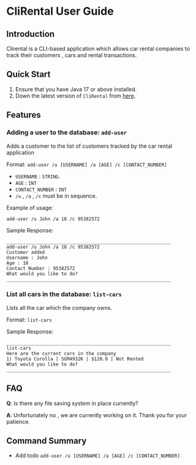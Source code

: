 # CliRental User Guide

## Introduction

Clirental is a CLI-based application which allows car rental companies 
to track their customers , cars and rental transactions.

## Quick Start

1. Ensure that you have Java 17 or above installed.
2. Down the latest version of `CliRental` from [here](https://github.com/AY2425S1-CS2113-T11-3/tp/releases).

## Features

### Adding a user to the database: `add-user`

Adds a customer to the list of customers tracked by the car rental application

Format: `add-user /u [USERNAME] /a [AGE] /c [CONTACT_NUMBER]`

* `USERNAME` : `STRING`.
* `AGE` : `INT`
* `CONTACT_NUMBER` : `INT`
* `/u` , `/a` , `/c` must be in sequence.

Example of usage: 

`add-user /u John /a 18 /c 95382572`

Sample Response:

```
____________________________________________________________
add-user /u John /a 18 /c 95382572
Customer added
Username : John
Age : 18
Contact Number : 95382572
What would you like to do?
____________________________________________________________
```

### List all cars in the database: `list-cars`

Lists all the car which the company owns.

Format: `list-cars`

Sample Response:

```
____________________________________________________________
list-cars
Here are the current cars in the company
1) Toyota Corolla | SGM4932K | $120.0 | Not Rented
What would you like to do?
____________________________________________________________
```

## FAQ

**Q**: Is there any file saving system in place currently? 

**A**: Unfortunately no , we are currently working on it. Thank you for your patience.

## Command Summary

* Add todo `add-user /u [USERNAME] /a [AGE] /c [CONTACT_NUMBER]`
